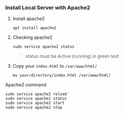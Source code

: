 ### Install Local Server with Apache2

1. Install apache2
   ```
   apt install apache2
   ```
2. Checking apache2
   ```
   sudo service apache2 status
   ```
   > status must be Active (running) in green text
3. Copy your `index.html` to `/var/www/html/`
   ```
   mv your/directory/index.html /var/www/html/
   ```

Apache2 command
```
sudo service apache2 reload
sudo service apache2 status
sudo service apache2 start
sudo service apache2 stop
```